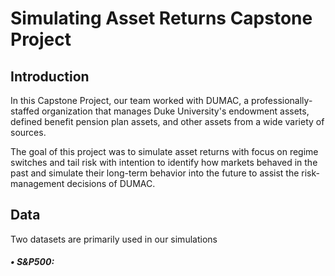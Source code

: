 # Simulating Asset Returns Capstone Project

## Introduction
In this Capstone Project, our team worked with DUMAC, a professionally-staffed organization that manages Duke University's endowment assets, defined benefit pension plan assets, and other assets from a wide variety of sources. 

The goal of this project was to simulate asset returns with focus on regime switches and tail risk with intention to identify how markets behaved in the past and simulate their long-term behavior into the future to assist the risk-management decisions of DUMAC.


## Data

Two datasets are primarily used in our simulations
##### • S&P500:
